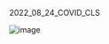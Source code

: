 2022_08_24_COVID_CLS


![image](https://github.com/user-attachments/assets/210f2d1c-3754-4754-8bf0-0eafefe6ade9)
